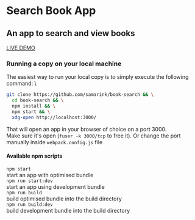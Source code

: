 # Search Book App

## An app to search and view books
[LIVE DEMO](https://nervous-almeida-eef2c7.netlify.app/)
### Running a copy on your local machine

The easiest way to run your local copy is to simply execute the following command: \

```bash
git clone https://github.com/samarink/book-search && \
  cd book-search && \
  npm install && \
  npm start && \
  xdg-open http://localhost:3000/
```

That will open an app in your browser of choice on a port 3000. \
Make sure it's open (`fuser -k 3000/tcp` to free it). Or change the port manually inside `webpack.config.js` file

#### Available npm scripts

`npm start` \
 start an app with optimised bundle \
`npm run start:dev` \
 start an app using development bundle \
`npm run build` \
 build optimised bundle into the build directory \
`npm run build:dev` \
 build development bundle into the build directory
